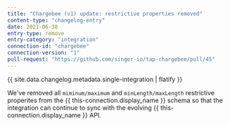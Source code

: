 ```yaml
---
title: "Chargebee (v1) update: restrictive properties removed"
content-type: "changelog-entry"
date: 2021-06-30
entry-type: remove
entry-category: "integration"
connection-id: "chargebee"
connection-version: "1"
pull-request: "https://github.com/singer-io/tap-chargebee/pull/45"
---
```

{{ site.data.changelog.metadata.single-integration | flatify }}

We've removed all `miminum/maximum` and `minLength/maxLength` restrictive properites from the {{ this-connection.display_name }} schema so that the integration can continue to sync with the evolving {{ this-connection.display_name }} API.